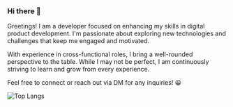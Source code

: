 ### Hi there 👋

<!--
**ArdieWijaya/ardiewijaya** is a ✨ _special_ ✨ repository because its `README.md` (this file) appears on your GitHub profile.

Here are some ideas to get you started:

- 🔭 I’m currently working on ...
- 🌱 I’m currently learning ...
- 👯 I’m looking to collaborate on ...
- 🤔 I’m looking for help with ...
- 💬 Ask me about ...
- 📫 How to reach me: ...
- 😄 Pronouns: ...
- ⚡ Fun fact: ...
-->

Greetings!
I am a developer focused on enhancing my skills in digital product development. I'm passionate about exploring new technologies and challenges that keep me engaged and motivated.

With experience in cross-functional roles, I bring a well-rounded perspective to the table. While I may not be perfect, I am continuously striving to learn and grow from every experience.

Feel free to connect or reach out via DM for any inquiries! 😀
<!-- ![Anurag's GitHub stats](https://github-readme-stats.vercel.app/api?username=ardiewijaya&theme=algolia&show_icons=true) -->

![Top Langs](https://github-readme-stats.vercel.app/api/top-langs/?username=ardiewijaya&layout=compact)

